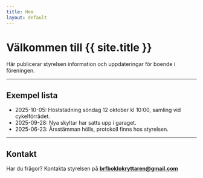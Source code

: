 ```yaml
---
title: Hem
layout: default
---
```


# Välkommen till {{ site.title }}

Här publicerar styrelsen information och uppdateringar för boende i föreningen.

---

## Exempel lista

- 2025-10-05: Höststädning söndag 12 oktober kl 10:00, samling vid cykelförrådet.
- 2025-09-28: Nya skyltar har satts upp i garaget.
- 2025-06-23: Årsstämman hölls, protokoll finns hos styrelsen.

---

## Kontakt

Har du frågor? Kontakta styrelsen på **brfboklokryttaren@gmail.com**

